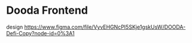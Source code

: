 # Dooda Frontend

design https://www.figma.com/file/VyvEHGNcPI5SKje1gskUsW/DOODA-Defi-Copy?node-id=0%3A1 
